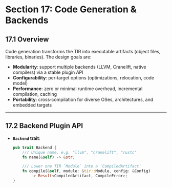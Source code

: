 # Section 17: Code Generation & Backends

## 17.1 Overview
Code generation transforms the TIR into executable artifacts (object files, libraries, binaries). The design goals are:
- **Modularity**: support multiple backends (LLVM, Cranelift, native compilers) via a stable plugin API
- **Configurability**: per‑target options (optimizations, relocation, code model)
- **Performance**: zero or minimal runtime overhead, incremental compilation, caching
- **Portability**: cross‑compilation for diverse OSes, architectures, and embedded targets

---

## 17.2 Backend Plugin API
- **`Backend` trait**:
  ```rust
  pub trait Backend {
      /// Unique name, e.g. "llvm", "cranelift", "rustc"
      fn name(&self) -> &str;

      /// Lower one TIR `Module` into a `CompiledArtifact`
      fn compile(&self, module: &tir::Module, config: &Config)
          -> Result<CompiledArtifact, CompileError>;
  }
